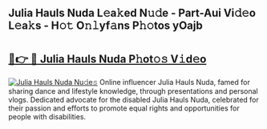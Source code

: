 ## Julia Hauls Nuda L𝚎a𝚔ed N𝚞𝚍e - Part-Aui Vi𝚍𝚎o L𝚎a𝚔s - H𝚘𝚝 O𝚗𝚕yf𝚊ns P𝚑𝚘tos yOajb

# <h2><a href="http://kf55v8q.oniu.top/?m=Julia+Hauls+Nuda">🔗👉 🔴 Julia Hauls Nuda P𝚑ot𝚘𝚜 V𝚒d𝚎o</a></h2>

[![Julia Hauls Nuda Nu𝚍e𝚜](https://i.imgur.com/0qMVB7G.gif)](http://kf55v8q.oniu.top/?m=Julia+Hauls+Nuda)
Online influencer Julia Hauls Nuda, famed for sharing dance and lifestyle knowledge, through presentations and personal vlogs. Dedicated advocate for the disabled Julia Hauls Nuda, celebrated for their passion and efforts to promote equal rights and opportunities for people with disabilities.  
